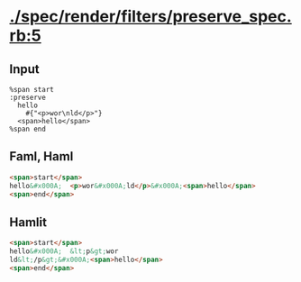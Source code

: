 # [./spec/render/filters/preserve_spec.rb:5](../../../../spec/render/filters/preserve_spec.rb#L5)
## Input
```haml
%span start
:preserve
  hello
    #{"<p>wor\nld</p>"}
  <span>hello</span>
%span end

```

## Faml, Haml
```html
<span>start</span>
hello&#x000A;  <p>wor&#x000A;ld</p>&#x000A;<span>hello</span>
<span>end</span>

```

## Hamlit
```html
<span>start</span>
hello&#x000A;  &lt;p&gt;wor
ld&lt;/p&gt;&#x000A;<span>hello</span>
<span>end</span>

```

